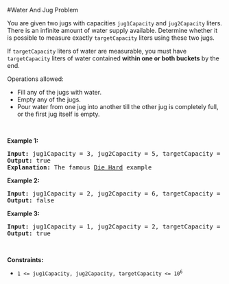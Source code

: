 #Water And Jug Problem
<p>You are given two jugs with capacities <code>jug1Capacity</code> and <code>jug2Capacity</code> liters. There is an infinite amount of water supply available. Determine whether it is possible to measure exactly <code>targetCapacity</code> liters using these two jugs.</p>
<p>If <code>targetCapacity</code> liters of water are measurable, you must have <code>targetCapacity</code> liters of water contained <strong>within one or both buckets</strong> by the end.</p>
<p>Operations allowed:</p>
<ul>
<li>Fill any of the jugs with water.</li>
<li>Empty any of the jugs.</li>
<li>Pour water from one jug into another till the other jug is completely full, or the first jug itself is empty.</li>
</ul>
<p> </p>
<p><strong class="example">Example 1:</strong></p>
<pre><strong>Input:</strong> jug1Capacity = 3, jug2Capacity = 5, targetCapacity = 4
<strong>Output:</strong> true
<strong>Explanation:</strong> The famous <a href="https://www.youtube.com/watch?v=BVtQNK_ZUJg&amp;ab_channel=notnek01" target="_blank">Die Hard</a> example 
</pre>
<p><strong class="example">Example 2:</strong></p>
<pre><strong>Input:</strong> jug1Capacity = 2, jug2Capacity = 6, targetCapacity = 5
<strong>Output:</strong> false
</pre>
<p><strong class="example">Example 3:</strong></p>
<pre><strong>Input:</strong> jug1Capacity = 1, jug2Capacity = 2, targetCapacity = 3
<strong>Output:</strong> true
</pre>
<p> </p>
<p><strong>Constraints:</strong></p>
<ul>
<li><code>1 &lt;= jug1Capacity, jug2Capacity, targetCapacity &lt;= 10<sup>6</sup></code></li>
</ul>
